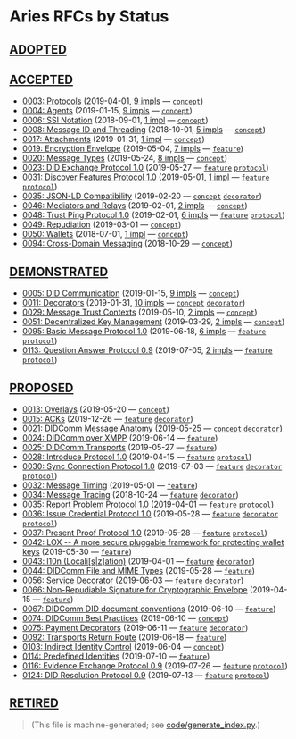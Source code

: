 # Aries RFCs by Status

## [ADOPTED](README.md#adopted)

## [ACCEPTED](README.md#accepted)
* [0003: Protocols](concepts/0003-protocols/README.md) (2019-04-01, [9 impls](concepts/0003-protocols/README.md#implementations) &mdash; [`concept`](/tags.md#concept))
* [0004: Agents](concepts/0004-agents/README.md) (2019-01-15, [9 impls](concepts/0004-agents/README.md#implementations) &mdash; [`concept`](/tags.md#concept))
* [0006: SSI Notation](concepts/0006-ssi-notation/README.md) (2018-09-01, [1 impl](concepts/0006-ssi-notation/README.md#implementations) &mdash; [`concept`](/tags.md#concept))
* [0008: Message ID and Threading](concepts/0008-message-id-and-threading/README.md) (2018-10-01, [5 impls](concepts/0008-message-id-and-threading/README.md#implementations) &mdash; [`concept`](/tags.md#concept))
* [0017: Attachments](concepts/0017-attachments/README.md) (2019-01-31, [1 impl](concepts/0017-attachments/README.md#implementations) &mdash; [`concept`](/tags.md#concept))
* [0019: Encryption Envelope](features/0019-encryption-envelope/README.md) (2019-05-04, [7 impls](features/0019-encryption-envelope/README.md#implementations) &mdash; [`feature`](/tags.md#feature))
* [0020: Message Types](concepts/0020-message-types/README.md) (2019-05-24, [8 impls](concepts/0020-message-types/README.md#implementations) &mdash; [`concept`](/tags.md#concept))
* [0023: DID Exchange Protocol 1.0](features/0023-did-exchange/README.md) (2019-05-27 &mdash; [`feature`](/tags.md#feature) [`protocol`](/tags.md#protocol))
* [0031: Discover Features Protocol 1.0](features/0031-discover-features/README.md) (2019-05-01, [1 impl](features/0031-discover-features/README.md#implementations) &mdash; [`feature`](/tags.md#feature) [`protocol`](/tags.md#protocol))
* [0035: JSON-LD Compatibility](concepts/0047-json-ld-compatibility/README.md) (2019-02-20 &mdash; [`concept`](/tags.md#concept) [`decorator`](/tags.md#decorator))
* [0046: Mediators and Relays](concepts/0046-mediators-and-relays/README.md) (2019-02-01, [2 impls](concepts/0046-mediators-and-relays/README.md#implementations) &mdash; [`concept`](/tags.md#concept))
* [0048: Trust Ping Protocol 1.0](features/0048-trust-ping/README.md) (2019-02-01, [6 impls](features/0048-trust-ping/README.md#implementations) &mdash; [`feature`](/tags.md#feature) [`protocol`](/tags.md#protocol))
* [0049: Repudiation](concepts/0049-repudiation/README.md) (2019-03-01 &mdash; [`concept`](/tags.md#concept))
* [0050: Wallets](concepts/0050-wallets/README.md) (2018-07-01, [1 impl](concepts/0050-wallets/README.md#implementations) &mdash; [`concept`](/tags.md#concept))
* [0094: Cross-Domain Messaging](concepts/0094-cross-domain-messaging/README.md) (2018-10-29 &mdash; [`concept`](/tags.md#concept))

## [DEMONSTRATED](README.md#demonstrated)
* [0005: DID Communication](concepts/0005-didcomm/README.md) (2019-01-15, [9 impls](concepts/0005-didcomm/README.md#implementations) &mdash; [`concept`](/tags.md#concept))
* [0011: Decorators](concepts/0011-decorators/README.md) (2019-01-31, [10 impls](concepts/0011-decorators/README.md#implementations) &mdash; [`concept`](/tags.md#concept) [`decorator`](/tags.md#decorator))
* [0029: Message Trust Contexts](concepts/0029-message-trust-contexts/README.md) (2019-05-10, [2 impls](concepts/0029-message-trust-contexts/README.md#implementations) &mdash; [`concept`](/tags.md#concept))
* [0051: Decentralized Key Management](concepts/0051-dkms/README.md) (2019-03-29, [2 impls](concepts/0051-dkms/README.md#implementations) &mdash; [`concept`](/tags.md#concept))
* [0095: Basic Message Protocol 1.0](features/0095-basic-message/README.md) (2019-06-18, [6 impls](features/0095-basic-message/README.md#implementations) &mdash; [`feature`](/tags.md#feature) [`protocol`](/tags.md#protocol))
* [0113: Question Answer Protocol 0.9](features/0113-question-answer/README.md) (2019-07-05, [2 impls](features/0113-question-answer/README.md#implementations) &mdash; [`feature`](/tags.md#feature) [`protocol`](/tags.md#protocol))

## [PROPOSED](README.md#proposed)
* [0013: Overlays](concepts/0013-overlays/README.md) (2019-05-20 &mdash; [`concept`](/tags.md#concept))
* [0015: ACKs](features/0015-acks/README.md) (2019-12-26 &mdash; [`feature`](/tags.md#feature) [`decorator`](/tags.md#decorator))
* [0021: DIDComm Message Anatomy](concepts/0021-didcomm-message-anatomy/README.md) (2019-05-25 &mdash; [`concept`](/tags.md#concept) [`decorator`](/tags.md#decorator))
* [0024: DIDComm over XMPP](features/0024-didcomm-over-xmpp/README.md) (2019-06-14 &mdash; [`feature`](/tags.md#feature))
* [0025: DIDComm Transports](features/0025-didcomm-transports/README.md) (2019-05-27 &mdash; [`feature`](/tags.md#feature))
* [0028: Introduce Protocol 1.0](features/0028-introduce/README.md) (2019-04-15 &mdash; [`feature`](/tags.md#feature) [`protocol`](/tags.md#protocol))
* [0030: Sync Connection Protocol 1.0](features/0030-sync-connection/README.md) (2019-07-03 &mdash; [`feature`](/tags.md#feature) [`decorator`](/tags.md#decorator) [`protocol`](/tags.md#protocol))
* [0032: Message Timing](features/0032-message-timing/README.md) (2019-05-01 &mdash; [`feature`](/tags.md#feature))
* [0034: Message Tracing](features/0034-message-tracing/README.md) (2018-10-24 &mdash; [`feature`](/tags.md#feature) [`decorator`](/tags.md#decorator))
* [0035: Report Problem Protocol 1.0](features/0035-report-problem/README.md) (2019-04-01 &mdash; [`feature`](/tags.md#feature) [`protocol`](/tags.md#protocol))
* [0036: Issue Credential Protocol 1.0](features/0036-issue-credential/README.md) (2019-05-28 &mdash; [`feature`](/tags.md#feature) [`decorator`](/tags.md#decorator) [`protocol`](/tags.md#protocol))
* [0037: Present Proof Protocol 1.0](features/0037-present-proof/README.md) (2019-05-28 &mdash; [`feature`](/tags.md#feature) [`protocol`](/tags.md#protocol))
* [0042: LOX -- A more secure pluggable framework for protecting wallet keys](features/0042-lox/README.md) (2019-05-30 &mdash; [`feature`](/tags.md#feature))
* [0043: l10n (Locali[s|z]ation)](features/0043-l10n/README.md) (2019-04-01 &mdash; [`feature`](/tags.md#feature) [`decorator`](/tags.md#decorator))
* [0044: DIDComm File and MIME Types](features/0044-didcomm-file-and-mime-types/README.md) (2019-05-28 &mdash; [`feature`](/tags.md#feature))
* [0056: Service Decorator](features/0056-service-decorator/README.md) (2019-06-03 &mdash; [`feature`](/tags.md#feature) [`decorator`](/tags.md#decorator))
* [0066: Non-Repudiable Signature for Cryptographic Envelope](features/0066-non-repudiable-cryptographic-envelope/README.md) (2019-04-15 &mdash; [`feature`](/tags.md#feature))
* [0067: DIDComm DID document conventions](features/0067-didcomm-diddoc-conventions/README.md) (2019-06-10 &mdash; [`feature`](/tags.md#feature))
* [0074: DIDComm Best Practices](concepts/0074-didcomm-best-practices/README.md) (2019-06-10 &mdash; [`concept`](/tags.md#concept))
* [0075: Payment Decorators](features/0075-payment-decorators/README.md) (2019-06-11 &mdash; [`feature`](/tags.md#feature) [`decorator`](/tags.md#decorator))
* [0092: Transports Return Route](features/0092-transport-return-route/README.md) (2019-06-18 &mdash; [`feature`](/tags.md#feature))
* [0103: Indirect Identity Control](concepts/0103-indirect-identity-control/README.md) (2019-06-04 &mdash; [`concept`](/tags.md#concept))
* [0114: Predefined Identities](features/0114-predefined-identities/README.md) (2019-07-10 &mdash; [`feature`](/tags.md#feature))
* [0116: Evidence Exchange Protocol 0.9](features/0116-evidence-exchange/README.md) (2019-07-26 &mdash; [`feature`](/tags.md#feature) [`protocol`](/tags.md#protocol))
* [0124: DID Resolution Protocol 0.9](features/0124-did-resolution-protocol/README.md) (2019-07-13 &mdash; [`feature`](/tags.md#feature) [`protocol`](/tags.md#protocol))

## [RETIRED](README.md#retired)


>(This file is machine-generated; see [code/generate_index.py](code/generate_index.py).)
